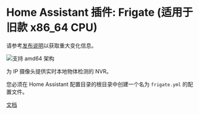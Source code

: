 # Home Assistant 插件: Frigate (适用于旧款 x86_64 CPU)

请参考[发布说明](https://github.com/blakeblackshear/frigate/releases)以获取重大变化信息。

![支持 amd64 架构][amd64-shield]

为 IP 摄像头提供实时本地物体检测的 NVR。

您必须在 Home Assistant 配置目录的根目录中创建一个名为 `frigate.yml` 的配置文件。

[文档](https://docs.frigate.video)

[amd64-shield]: https://img.shields.io/badge/amd64-yes-green.svg
